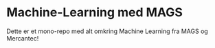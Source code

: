 # Machine-Learning med MAGS
Dette er et mono-repo med alt omkring Machine Learning fra MAGS og Mercantec!
